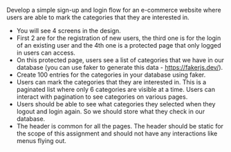 Develop a simple sign-up and login flow for an e-commerce website where users are able to mark the categories that they are interested in.
- You will see 4 screens in the design. 
- First 2 are for the registration of new users, the third one is for the login of an existing user and the 4th one is a protected page that only logged in users can access. 
- On this protected page, users see a list of categories that we have in our database (you can use faker to generate this data - https://fakerjs.dev/). 
- Create 100 entries for the categories in your database using faker. 
- Users can mark the categories that they are interested in. This is a paginated list where only 6 categories are visible at a time. Users can interact with pagination to see categories on various pages. 
- Users should be able to see what categories they selected when they logout and login again. So we should store what they check in our database.
- The header is common for all the pages. The header should be static for the scope of this assignment and should not have any interactions like menus flying out.